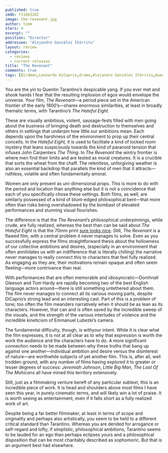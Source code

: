 ```yaml
---
published: true
imdb: tt1663202
image: the-revenant.jpg
author: timm
stars: 4
excerpt: ""
position: "Director"
addressee: "Alejandro González Iñárritu"
layout: review
categories: 
  - reviews
  - current-releases
title: "The Revenant"
comments: true
tags: [Birdman,Leonardo DiCaprio,drama,Alejandro González Iñárritu,Quentin Tarantino]
---
```

You are the yin to Quentin Tarantino’s despicable yang. If you ever met and shook hands I fear that the resulting implosion of egos would envelope the universe. Your film, _The Revenant_—a period piece set in the American frontier of the early 1800’s—shares enormous similarities, at least in broadly thematic terms, with Tarantino’s _The Hateful Eight._

These are visually ambitious, violent, sausage-fests filled with men going about the business of bringing death and destruction to themselves and others in settings that underpin how little our ambitions mean. Each depends upon the harshness of the environment to prop up their central conceits. In the _Hateful Eight,_ it is used to facilitate a kind of locked room mystery that leans suspiciously towards the kind of paranoid tension that infuses John Carpenters _The Thing_. In _The Revenant_ the wintry frontier is where men find their limits and are tested as moral creatures. It is a crucible that sorts the wheat from the chaff. The relentless, unforgiving weather is also an essential backdrop that parallels the kind of men that it attracts—ruthless, volatile and often fundamentally amoral.

Women are only present as uni-dimensional props. This is more to do with the period and location than anything else but it is not a coincidence that each of you specifically chose these settings. Both films, as well, are similarly possessed of a kind of blunt-edged philosophical bent—that more often than risks being overshadowed by the bombast of elevated performances and stunning visual flourishes.

The difference is that the _The Revenant_’s philosophical underpinnings, while crude, are fully realized, whereas the best than can be said about _The Hateful Eight_ is that the 70mm print [sure looks nice](http://www.dearcastandcrew.com/content/2016/1/4/the-hateful-eight.html). Still, _The Revenant_ is a flawed film, with a central problem it never manages to solve. Even as you successfully express the films straightforward thesis about the hollowness of our collective ambitions and desires, (especially in an environment that often annihilates us with an indifference that is literally chilling) the narrative never manages to really connect this to characters that feel fully realized. As engaging as they are, their motivations remain opaque and often seem fleeting—more contrivance than real.

With performances that are often memorable and idiosyncratic—Domhnall Gleeson and Tom Hardy are rapidly becoming two of the best English language actors around—there is still something untethered about them. The film never manages to connect all its various moving parts, despite DiCaprio’s strong lead and an interesting cast. Part of this is a problem of tone; too often the film meanders narratively when it should be as lean as its characters. However, that can and is often saved by the incredible sweep of the visuals, and the strength of the various interludes of violence and the incredible kineticism of Emmanuel Lubezki’s camera. 

The fundamental difficulty, though, is withyour intent. While it is clear what the film expresses, it is not at all clear as to why that expression is worth the work the audience and the characters have to do. A more significant connection needs to be made between why these truths that bang up against one another—individual ambition and desire versus the disinterest of nature—are worthwhile subjects of yet another film. This is, after all, well trodden ground, with any number of films having explored it to greater or lesser degrees of success: _Jeremiah Johnson_, _Little Big Man_, _The Last Of The Mohicans_ all have mined this territory extensively.

Still, just as a filmmaking venture bereft of any particular subtext, this is an incredible piece of work. It is head and shoulders above most films I have seen this year, in purely cinematic terms, and will likely win a lot of praise. It is worth seeing as entertainment, even if it falls short as a fully realized work of art.

Despite being a far better filmmaker, at least in terms of scope and originality and perhaps also artistically, you seem to be held to a different critical standard than Tarantino. Whereas you are derided for arrogance or self-regard and lofty, if simplistic, philosophical ambitions, Tarantino seems to be lauded for an ego than perhaps eclipses yours and a philosophical disposition that can be most charitably described as sophomoric. But that is an argument best had elsewhere. 